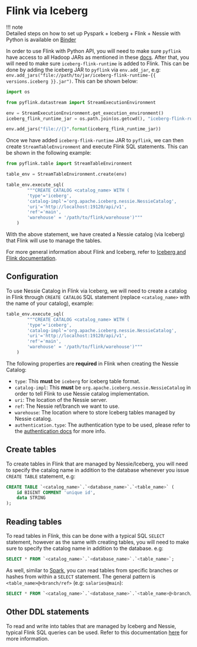 # Flink via Iceberg

!!! note    
    Detailed steps on how to set up Pyspark + Iceberg + Flink + Nessie with Python is available on [Binder](https://mybinder.org/v2/gh/projectnessie/nessie-demos/main?filepath=notebooks/nessie-iceberg-flink-demo-nba.ipynb)

In order to use Flink with Python API, you will need to make sure `pyflink` have access to all Hadoop JARs as mentioned in these [docs](https://iceberg.apache.org/flink/#preparation-when-using-flinks-python-api). After that, you will need to make sure `iceberg-flink-runtime` is added to Flink. This can be done by adding the iceberg JAR to `pyflink` via `env.add_jar`, e.g: `env.add_jars("file://path/to/jar/iceberg-flink-runtime-{{ versions.iceberg }}.jar")`. This can be shown below:

```python
import os

from pyflink.datastream import StreamExecutionEnvironment

env = StreamExecutionEnvironment.get_execution_environment()
iceberg_flink_runtime_jar = os.path.join(os.getcwd(), "iceberg-flink-runtime-{{ versions.iceberg }}.jar")

env.add_jars("file://{}".format(iceberg_flink_runtime_jar))
```

Once we have added `iceberg-flink-runtime` JAR to `pyflink`, we can then create `StreamTableEnvironment` and execute Flink SQL statements. This can be shown in the following example:

```python
from pyflink.table import StreamTableEnvironment

table_env = StreamTableEnvironment.create(env)

table_env.execute_sql(
        """CREATE CATALOG <catalog_name> WITH (
        'type'='iceberg',
        'catalog-impl'='org.apache.iceberg.nessie.NessieCatalog',
        'uri'='http://localhost:19120/api/v1',
        'ref'='main',
        'warehouse' = '/path/to/flink/warehouse')"""
    )
```

With the above statement, we have created a Nessie catalog (via Iceberg) that Flink will use to manage the tables.

For more general information about Flink and Iceberg, refer to [Iceberg and Flink documentation](https://iceberg.apache.org/flink/).


## Configuration 

To use Nessie Catalog in Flink via Iceberg, we will need to create a catalog in Flink through `CREATE CATALOG` SQL statement (replace `<catalog_name>` with the name of your catalog), example:

```python
table_env.execute_sql(
        """CREATE CATALOG <catalog_name> WITH (
        'type'='iceberg',
        'catalog-impl'='org.apache.iceberg.nessie.NessieCatalog',
        'uri'='http://localhost:19120/api/v1',
        'ref'='main',
        'warehouse' = '/path/to/flink/warehouse')"""
    )
```

The following properties are **required** in Flink when creating the Nessie Catalog:

- `type`: This **must** be `iceberg` for iceberg table format.
- `catalog-impl`: This **must** be `org.apache.iceberg.nessie.NessieCatalog` in order to tell Flink to use Nessie catalog implementation.
- `uri`: The location of the Nessie server.
- `ref`: The Nessie ref/branch we want to use.
- `warehouse`: The location where to store Iceberg tables managed by Nessie catalog.
- `authentication.type`: The authentication type to be used, please refer to the [authentication docs](../auth_config.md) for more info.


## Create tables

To create tables in Flink that are managed by Nessie/Iceberg, you will need to specify the catalog name in addition to the database whenever you issue `CREATE TABLE` statement, e.g:

```sql
CREATE TABLE `<catalog_name>`.`<database_name>`.`<table_name>` (
    id BIGINT COMMENT 'unique id',
    data STRING
);
```

## Reading tables

To read tables in Flink, this can be done with a typical SQL `SELECT` statement, however as the same with creating tables, you will need to make sure to specify the catalog name in addition to the database. e.g:

```sql
SELECT * FROM `<catalog_name>`.`<database_name>`.`<table_name>`;
```

As well, similar to [Spark](spark.md#reading), you can read tables from specific
branches or hashes from within a `SELECT` statement. The general pattern is `<table_name>@<branch/ref>` (e.g: `salaries@main`):

```sql
SELECT * FROM `<catalog_name>`.`<database_name>`.`<table_name>@<branch/ref>`;
```

## Other DDL statements

To read and write into tables that are managed by Iceberg and Nessie, typical Flink SQL queries can be used. Refer to this documentation [here](https://iceberg.apache.org/flink/#ddl-commands) for more information.
